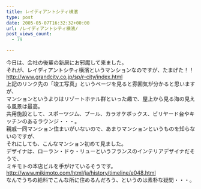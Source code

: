 ```yaml
---
title: レイディアントシティ横濱
type: post
date: 2005-05-07T16:32:32+00:00
url: /レイディアントシティ横濱/
post_views_count:
  - 79

---
```

今日は、会社の後輩の新居にお邪魔して来ました。  
それが、レイディアントシティ横濱というマンションなのですが、たまげた！！  
<http://www.grandcity.co.jp/sp/r-city/index.html>  
上記のリンク先の「竣工写真」というページを見ると雰囲気が分かると思いますが、  
マンションというよりはリゾートホテル群といった趣で、屋上から見る海の見える風景は最高。  
共用施設として、スポーツジム、プール、カラオケボックス、ビリヤード台やキッチンのあるラウンジ・・・。  
親戚一同マンション住まいがいないので、あまりマンションというものを知らないのですが、  
それにしても、こんなマンション初めて見ました。  
デザイナは、ローラン・ドゥ・リューというフランスのインテリアデザイナだそうで、  
ミキモトの本店ビルを手がけているそうです。  
<http://www.mikimoto.com/html/ja/history/timeline/e048.html>  
なんでうちの給料でこんな所に住めるんだろう、というのは素朴な疑問・・・。